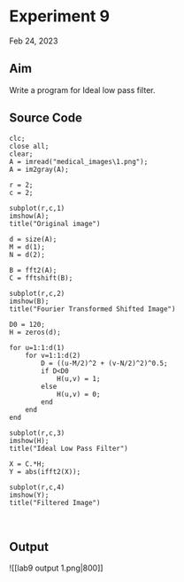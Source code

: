 # Experiment 9
Feb 24, 2023

## Aim
Write a program for Ideal low pass filter.

## Source Code
```
clc;
close all;
clear;
A = imread("medical_images\1.png");
A = im2gray(A);

r = 2;
c = 2;

subplot(r,c,1)
imshow(A);
title("Original image")

d = size(A);
M = d(1);
N = d(2);

B = fft2(A);
C = fftshift(B);

subplot(r,c,2)
imshow(B);
title("Fourier Transformed Shifted Image")

D0 = 120;
H = zeros(d);

for u=1:1:d(1)
    for v=1:1:d(2)
        D = ((u-M/2)^2 + (v-N/2)^2)^0.5;
        if D<D0
            H(u,v) = 1;
        else
            H(u,v) = 0;
        end
    end
end

subplot(r,c,3)
imshow(H);
title("Ideal Low Pass Filter")

X = C.*H;
Y = abs(ifft2(X));

subplot(r,c,4)
imshow(Y);
title("Filtered Image")
```
<div style="page-break-after: always; visibility: hidden">
\pagebreak
</div>

## Output
![[lab9 output 1.png|800]]
